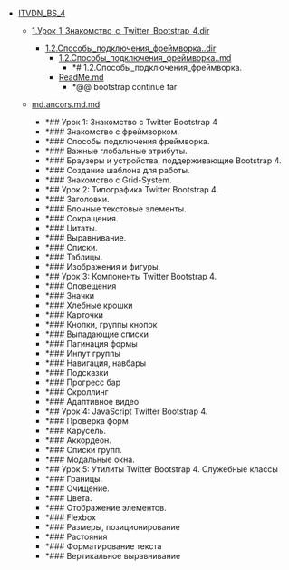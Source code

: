 - <a href = "E:\Node_projects\Node_Way\NBase\_Md\_Index\_Bootstrap\Containers\Live_learn\ITVDN_BS_4\cat.ITVDN_BS_4\dir.ITVDN_BS_4.md">ITVDN_BS_4</a>
    - <a href = "E:\Node_projects\Node_Way\NBase\_Md\_Index\_Bootstrap\Containers\Live_learn\ITVDN_BS_4\1.Урок_1_Знакомство_с_Twitter_Bootstrap_4.dir\cat.1.Урок_1_Знакомство_с_Twitter_Bootstrap_4.dir\dir.1.Урок_1_Знакомство_с_Twitter_Bootstrap_4.dir.md">1.Урок_1_Знакомство_с_Twitter_Bootstrap_4.dir</a>
        - <a href = "E:\Node_projects\Node_Way\NBase\_Md\_Index\_Bootstrap\Containers\Live_learn\ITVDN_BS_4\1.Урок_1_Знакомство_с_Twitter_Bootstrap_4.dir\1.2.Способы_подключения_фреймворка..dir\cat.1.2.Способы_подключения_фреймворка..dir\dir.1.2.Способы_подключения_фреймворка..dir.md">1.2.Способы_подключения_фреймворка..dir</a>
            - <a href = "E:\Node_projects\Node_Way\NBase\_Md\_Index\_Bootstrap\Containers\Live_learn\ITVDN_BS_4\1.Урок_1_Знакомство_с_Twitter_Bootstrap_4.dir\1.2.Способы_подключения_фреймворка..dir\1.2.Способы_подключения_фреймворка..md">1.2.Способы_подключения_фреймворка..md</a>
                - *# 1.2.Способы_подключения_фреймворка.
            - <a href = "E:\Node_projects\Node_Way\NBase\_Md\_Index\_Bootstrap\Containers\Live_learn\ITVDN_BS_4\1.Урок_1_Знакомство_с_Twitter_Bootstrap_4.dir\1.2.Способы_подключения_фреймворка..dir\ReadMe.md">ReadMe.md</a>
                - *@@ bootstrap continue far
        
    
    - <a href = "E:\Node_projects\Node_Way\NBase\_Md\_Index\_Bootstrap\Containers\Live_learn\ITVDN_BS_4\md.ancors.md.md">md.ancors.md.md</a>
        - *## Урок 1: Знакомство с Twitter Bootstrap 4
        - *### Знакомство с фреймворком.
        - *### Способы подключения фреймворка.
        - *### Важные глобальные атрибуты. 
        - *### Браузеры и устройства, поддерживающие Bootstrap 4. 
        - *### Создание шаблона для работы.
        - *### Знакомство с Grid-System.
        - *## Урок 2: Типографика Twitter Bootstrap 4.
        - *### Заголовки.
        - *### Блочные текстовые элементы.
        - *### Сокращения.
        - *### Цитаты.
        - *### Выравнивание.
        - *### Списки.
        - *### Таблицы.
        - *### Изображения и фигуры.
        - *## Урок 3: Компоненты Twitter Bootstrap 4.
        - *### Оповещения
        - *### Значки
        - *### Хлебные крошки
        - *### Карточки
        - *### Кнопки, группы кнопок
        - *### Выпадающие списки
        - *### Пагинация формы
        - *### Инпут группы
        - *### Навигация, навбары
        - *### Подсказки
        - *### Прогресс бар
        - *### Скроллинг
        - *### Адаптивное видео
        - *## Урок 4: JavaScript Twitter Bootstrap 4.
        - *### Проверка форм
        - *### Карусель.
        - *### Аккордеон.
        - *### Списки групп.
        - *### Модальные окна.
        - *## Урок 5: Утилиты Twitter Bootstrap 4. Служебные классы
        - *### Границы.
        - *### Очищение.
        - *### Цвета.
        - *### Отображение элементов.
        - *### Flexbox
        - *### Размеры, позиционирование
        - *### Растояния
        - *### Форматирование текста
        - *### Вертикальное выравнивание
